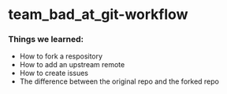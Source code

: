# team_bad_at_git-workflow

### Things we learned:

- How to fork a respository
- How to add an upstream remote
- How to create issues
- The difference between the original repo and the forked repo
